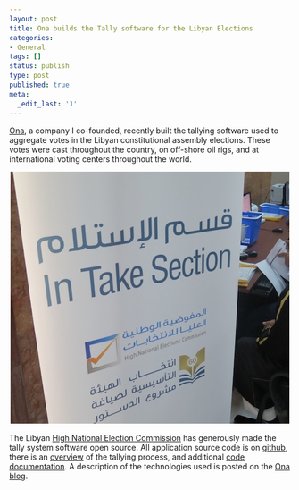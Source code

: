 ```yaml
---
layout: post
title: Ona builds the Tally software for the Libyan Elections
categories:
- General
tags: []
status: publish
type: post
published: true
meta:
  _edit_last: '1'
---
```


[Ona](https://ona.io), a company I co-founded, recently built the tallying
software used to aggregate votes in the Libyan
constitutional assembly elections.  These votes were cast
throughout the country, on off-shore oil rigs, and at international voting
centers throughout the world.

<p align="center">
<img src="/assets/images/2014-03-12/intake-section.jpg"/>
</p>

The Libyan [High National Election Commission](http://hnec.ly/) has generously made
the tally system software open source.  All application source code is on
[github](https://github.com/onaio/tally-system/), there is an
[overview](https://github.com/onaio/tally-system/tree/master/docs/overview) of
the tallying process, and additional [code documentation](
http://tally-system.readthedocs.org/en/latest/).  A description of the
technologies used is posted on the [Ona blog](http://blog.ona.io/).
